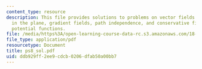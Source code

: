 ```yaml
---
content_type: resource
description: This file provides solutions to problems on vector fields and line integrals
  in the plane, gradient fields, path independence, and conservative fields, and finding
  potential functions.
file: /media/https%3A/open-learning-course-data-rc.s3.amazonaws.com/18-02-multivariable-calculus-spring-2006/ddb929ff2ee9cdcb0206dfab50a00bb7_ps8_sol.pdf
file_type: application/pdf
resourcetype: Document
title: ps8_sol.pdf
uid: ddb929ff-2ee9-cdcb-0206-dfab50a00bb7
---
```

